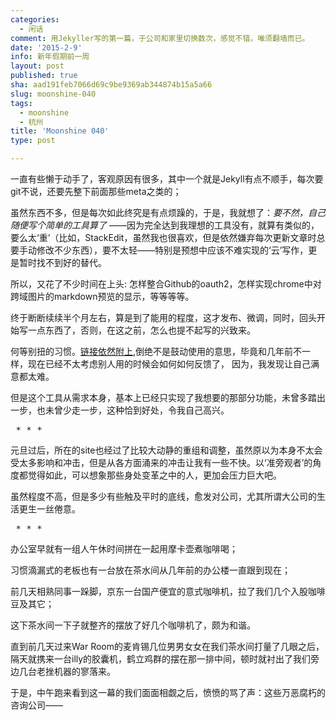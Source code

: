 ```yaml
---
categories:
  - 闲话
comment: 用Jekyller写的第一篇，于公司和家里切换数次，感觉不错，唯须翻墙而已。
date: '2015-2-9'
info: 新年假期前一周
layout: post
published: true
sha: aad191feb7066d69c9be9369ab344874b15a5a66
slug: moonshine-040
tags:
  - moonshine
  - 杭州
title: 'Moonshine 040'
type: post

---
```




一直有些懒于动手了，客观原因有很多，其中一个就是Jekyll有点不顺手，每次要git不说，还要先整下前面那些meta之类的；

虽然东西不多，但是每次如此终究是有点烦躁的，于是，我就想了：*要不然，自己随便写个简单的工具算了* ——因为完全达到我理想的工具没有，就算有类似的，要么太‘重’（比如，StackEdit，虽然我也很喜欢，但是依然嫌弃每次更新文章时总要手动修改不少东西），要不太轻——特别是预想中应该不难实现的‘云’写作，更是暂时找不到好的替代。

所以，又花了不少时间在上头: 怎样整合Github的oauth2，怎样实现chrome中对跨域图片的markdown预览的显示，等等等等。

终于断断续续半个月左右，算是到了能用的程度，这才发布、微调，同时，回头开始写一点东西了，否则，在这之前，怎么也提不起写的兴致来。

何等别扭的习惯。[链接依然附上](https://chrome.google.com/webstore/detail/jekyller/lgdhgkhhglmhiacjecigalebiffjklec),倒绝不是鼓动使用的意思，毕竟和几年前不一样，现在已经不太考虑别人用的时候会如何如何反馈了， 因为，我发现让自己满意都太难。

但是这个工具从需求本身，基本上已经只实现了我想要的那部分功能，未曾多踏出一步，也未曾少走一步，这种恰到好处，令我自己高兴。

<pre> * * * </pre>

元旦过后，所在的site也经过了比较大动静的重组和调整，虽然原以为本身不太会受太多影响和冲击，但是从各方面涌来的冲击让我有一些不快。以‘准旁观者’的角度都觉得如此，可以想象那些身处变革之中的人，更加会压力巨大吧。

虽然程度不高，但是多少有些触及平时的底线，愈发对公司，尤其所谓大公司的生活更生一丝倦意。

<pre> * * * </pre>

办公室早就有一组人午休时间拼在一起用摩卡壶煮咖啡喝；

习惯滴漏式的老板也有一台放在茶水间从几年前的办公楼一直跟到现在；

前几天相熟同事一跺脚，京东一台国产便宜的意式咖啡机，拉了我们几个入股咖啡豆及其它；

这下茶水间一下子就整齐的摆放了好几个咖啡机了，颇为和谐。

直到前几天过来War Room的麦肯锡几位男男女女在我们茶水间打量了几眼之后，隔天就携来一台illy的胶囊机，鹤立鸡群的摆在那一排中间，顿时就衬出了我们旁边几台老挫机器的寥落来。

于是，中午跑来看到这一幕的我们面面相觑之后，愤愤的骂了声：这些万恶腐朽的咨询公司——










